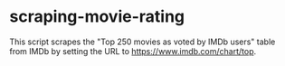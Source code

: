 # scraping-movie-rating

This script scrapes the "Top 250 movies as voted by IMDb users" table from IMDb by setting the URL to https://www.imdb.com/chart/top. 